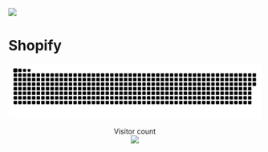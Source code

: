 ![](https://media0.giphy.com/media/3otPorWLQJq5GmHRtu/giphy.gif)

<h1> Shopify </h1>
<a href=#><img src="contributions.svg"></a>

<p align="center"> 
  Visitor count<br>
  <img src="https://profile-counter.glitch.me/vishwajeetsinh-arham/count.svg" />
</p>
